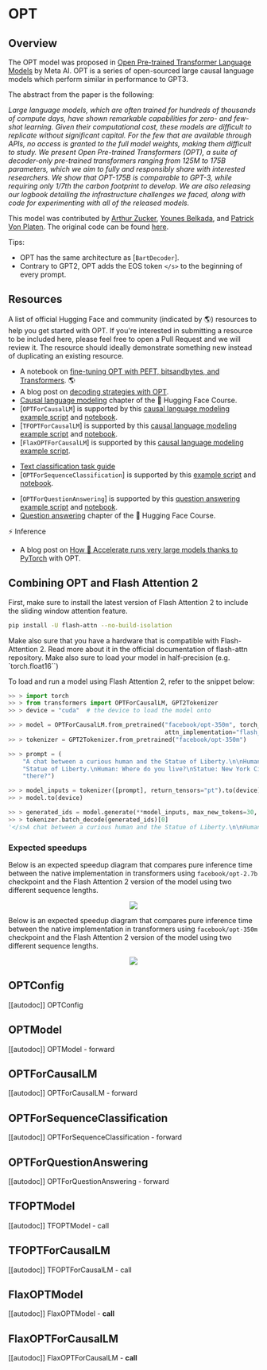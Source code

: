 <!--Copyright 2022 The HuggingFace Team. All rights reserved.

Licensed under the Apache License, Version 2.0 (the "License"); you may not use this file except in compliance with
the License. You may obtain a copy of the License at

http://www.apache.org/licenses/LICENSE-2.0

Unless required by applicable law or agreed to in writing, software distributed under the License is distributed on
an "AS IS" BASIS, WITHOUT WARRANTIES OR CONDITIONS OF ANY KIND, either express or implied. See the License for the
specific language governing permissions and limitations under the License.

⚠️ Note that this file is in Markdown but contain specific syntax for our doc-builder (similar to MDX) that may not be
rendered properly in your Markdown viewer.

-->

# OPT

## Overview

The OPT model was proposed in [Open Pre-trained Transformer Language Models](https://arxiv.org/pdf/2205.01068) by Meta AI.
OPT is a series of open-sourced large causal language models which perform similar in performance to GPT3.

The abstract from the paper is the following:

*Large language models, which are often trained for hundreds of thousands of compute days, have shown remarkable capabilities for zero- and few-shot learning. Given their computational cost, these models are difficult to replicate without significant capital. For the few that are available through APIs, no access is granted to the full model weights, making them difficult to study. We present Open Pre-trained Transformers (OPT), a suite of decoder-only pre-trained transformers ranging from 125M to 175B parameters, which we aim to fully and responsibly share with interested researchers. We show that OPT-175B is comparable to GPT-3, while requiring only 1/7th the carbon footprint to develop. We are also releasing our logbook detailing the infrastructure challenges we faced, along with code for experimenting with all of the released models.*

This model was contributed by [Arthur Zucker](https://huggingface.co/ArthurZ), [Younes Belkada](https://huggingface.co/ybelkada), and [Patrick Von Platen](https://huggingface.co/patrickvonplaten).
The original code can be found [here](https://github.com/facebookresearch/metaseq).

Tips:
- OPT has the same architecture as [`BartDecoder`].
- Contrary to GPT2, OPT adds the EOS token `</s>` to the beginning of every prompt.

## Resources

A list of official Hugging Face and community (indicated by 🌎) resources to help you get started with OPT. If you're
interested in submitting a resource to be included here, please feel free to open a Pull Request and we will review it.
The resource should ideally demonstrate something new instead of duplicating an existing resource.

<PipelineTag pipeline="text-generation" />

- A notebook on [fine-tuning OPT with PEFT, bitsandbytes, and Transformers](https://colab.research.google.com/drive/1jCkpikz0J2o20FBQmYmAGdiKmJGOMo-o?usp=sharing). 🌎
- A blog post on [decoding strategies with OPT](https://huggingface.co/blog/introducing-csearch#62-example-two---opt).
- [Causal language modeling](https://huggingface.co/course/en/chapter7/6?fw=pt#training-a-causal-language-model-from-scratch) chapter of the 🤗 Hugging Face Course.
- [`OPTForCausalLM`] is supported by this [causal language modeling example script](https://github.com/huggingface/transformers/tree/main/examples/pytorch/language-modeling#gpt-2gpt-and-causal-language-modeling) and [notebook](https://colab.research.google.com/github/huggingface/notebooks/blob/main/examples/language_modeling.ipynb).
- [`TFOPTForCausalLM`] is supported by this [causal language modeling example script](https://github.com/huggingface/transformers/tree/main/examples/tensorflow/language-modeling#run_clmpy) and [notebook](https://colab.research.google.com/github/huggingface/notebooks/blob/main/examples/language_modeling-tf.ipynb).
- [`FlaxOPTForCausalLM`] is supported by this [causal language modeling example script](https://github.com/huggingface/transformers/tree/main/examples/flax/language-modeling#causal-language-modeling).

<PipelineTag pipeline="text-classification" />

- [Text classification task guide](sequence_classification.md)
- [`OPTForSequenceClassification`] is supported by this [example script](https://github.com/huggingface/transformers/tree/main/examples/pytorch/text-classification) and [notebook](https://colab.research.google.com/github/huggingface/notebooks/blob/main/examples/text_classification.ipynb).

<PipelineTag pipeline="question-answering" />

- [`OPTForQuestionAnswering`] is supported by this [question answering example script](https://github.com/huggingface/transformers/tree/main/examples/pytorch/question-answering) and [notebook](https://colab.research.google.com/github/huggingface/notebooks/blob/main/examples/question_answering.ipynb).
- [Question answering](https://huggingface.co/course/chapter7/7?fw=pt) chapter
  of the 🤗 Hugging Face Course.

⚡️ Inference

- A blog post on [How 🤗 Accelerate runs very large models thanks to PyTorch](https://huggingface.co/blog/accelerate-large-models) with OPT.


## Combining OPT and Flash Attention 2

First, make sure to install the latest version of Flash Attention 2 to include the sliding window attention feature.

```bash
pip install -U flash-attn --no-build-isolation
```

Make also sure that you have a hardware that is compatible with Flash-Attention 2. Read more about it in the official documentation of flash-attn repository. Make also sure to load your model in half-precision (e.g. `torch.float16``)

To load and run a model using Flash Attention 2, refer to the snippet below:

```python
>> > import torch
>> > from transformers import OPTForCausalLM, GPT2Tokenizer
>> > device = "cuda"  # the device to load the model onto

>> > model = OPTForCausalLM.from_pretrained("facebook/opt-350m", torch_dtype=torch.float16,
                                            attn_implementation="flash_attention_2")
>> > tokenizer = GPT2Tokenizer.from_pretrained("facebook/opt-350m")

>> > prompt = (
    "A chat between a curious human and the Statue of Liberty.\n\nHuman: What is your name?\nStatue: I am the "
    "Statue of Liberty.\nHuman: Where do you live?\nStatue: New York City.\nHuman: How long have you lived "
    "there?")

>> > model_inputs = tokenizer([prompt], return_tensors="pt").to(device)
>> > model.to(device)

>> > generated_ids = model.generate(**model_inputs, max_new_tokens=30, do_sample=False)
>> > tokenizer.batch_decode(generated_ids)[0]
'</s>A chat between a curious human and the Statue of Liberty.\n\nHuman: What is your name?\nStatue: I am the Statue of Liberty.\nHuman: Where do you live?\nStatue: New York City.\nHuman: How long have you lived there?\nStatue: I have lived here for about a year.\nHuman: What is your favorite place to eat?\nStatue: I love'
```

### Expected speedups

Below is an expected speedup diagram that compares pure inference time between the native implementation in transformers using `facebook/opt-2.7b` checkpoint and the Flash Attention 2 version of the model using two different sequence lengths.

<div style="text-align: center">
<img src="https://user-images.githubusercontent.com/49240599/281101546-d2fca6d2-ee44-48f3-9534-ba8d5bee4531.png">
</div>

Below is an expected speedup diagram that compares pure inference time between the native implementation in transformers using `facebook/opt-350m` checkpoint and the Flash Attention 2 version of the model using two different sequence lengths.

<div style="text-align: center">
<img src="https://user-images.githubusercontent.com/49240599/281101682-d1144e90-0dbc-46f4-8fc8-c6206cb793c9.png">
</div>



## OPTConfig

[[autodoc]] OPTConfig

<frameworkcontent>
<pt>

## OPTModel

[[autodoc]] OPTModel
    - forward

## OPTForCausalLM

[[autodoc]] OPTForCausalLM
    - forward

## OPTForSequenceClassification

[[autodoc]] OPTForSequenceClassification
    - forward

## OPTForQuestionAnswering

[[autodoc]] OPTForQuestionAnswering
    - forward

</pt>
<tf>

## TFOPTModel

[[autodoc]] TFOPTModel
    - call

## TFOPTForCausalLM

[[autodoc]] TFOPTForCausalLM
    - call

</tf>
<jax>

## FlaxOPTModel

[[autodoc]] FlaxOPTModel
    - __call__

## FlaxOPTForCausalLM

[[autodoc]] FlaxOPTForCausalLM
    - __call__

</jax>
</frameworkcontent>
